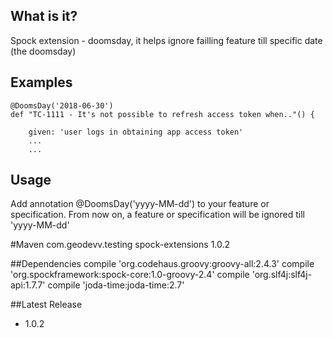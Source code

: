 ## What is it?

Spock extension - doomsday, it helps ignore failling feature till specific date (the doomsday)    
 
## Examples

    @DoomsDay('2018-06-30')
    def "TC-1111 - It's not possible to refresh access token when.."() {

        given: 'user logs in obtaining app access token' 
        ...
        ... 

## Usage 

Add annotation @DoomsDay('yyyy-MM-dd') to your feature or specification.
From now on, a feature or specification will be ignored till 'yyyy-MM-dd'

#Maven
            <dependency>
                <groupId>com.geodevv.testing</groupId>
                <artifactId>spock-extensions</artifactId>
                <version>1.0.2</version>
            </dependency>


##Dependencies
    compile 'org.codehaus.groovy:groovy-all:2.4.3'
    compile 'org.spockframework:spock-core:1.0-groovy-2.4'
    compile 'org.slf4j:slf4j-api:1.7.7'
    compile 'joda-time:joda-time:2.7'


##Latest Release
* 1.0.2

